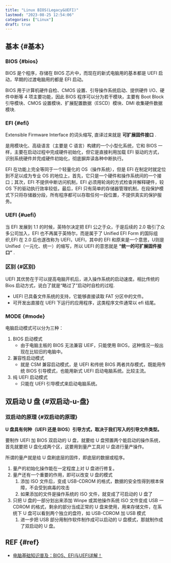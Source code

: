 ```yaml
---
title: "Linux BIOS(Legacy&UEFI)"
lastmod: "2023-08-25 12:54:06"
categories: ["Linux"]
draft: true
---
```


## 基本 {#基本}


### BIOS {#bios}

BIOS 是个程序，存储在 BIOS 芯片中，而现在的新式电脑用的基本都是 UEFI 启动，早期的过渡电脑用的都是 EFI 启动。

BIOS 用于计算机硬件自检、CMOS 设置、引导操作系统启动、提供硬件 I/O、硬件中断等 4 项主要功能，因此 BIOS 程序可以分为若干模块，主要有 Boot Block 引导模块、CMOS 设置模块、扩展配置数据（ESCD）模块、DMI 收集硬件数据模块.


### EFI {#efi}

Extensible Firmware Interface 的词头缩写, 直译过来就是 **可扩展固件接口** .

是用模块化、高级语言（主要是 C 语言）构建的一个小型化系统，它和 BIOS 一样，主要在启动过程中完成硬件初始化，但它是直接利用加载 EFI 驱动的方式，识别系统硬件并完成硬件初始化，彻底摒弃读各种中断执行。

EFI 在功能上完全等同于一个轻量化的 OS（操作系统），但是 EFI 在制定时就定位到不足以成为专业 OS 的地位上，首先，它只是一个硬件和操作系统间的一个接口；其次，EFI 不提供中断访问机制，EFI 必须用轮询的方式检查并解释硬件，较 OS 下的驱动执行效率较低，最后，EFI 只有简单的存储器管理机制，在段保护模式下只将存储器分段，所有程序都可以存取任何一段位置，不提供真实的保护服务。


### UEFI {#uefi}

当 EFI 发展到 1.1 的时候，英特尔决定把 EFI 公之于众，于是后续的 2.0 吸引了众多公司加入，EFI 也不再属于英特尔，而是属于了 Unified EFI Form 的国际组织,EFI 在 2.0 后也遂改称为 UEFI，UEFI，其中的 EFI 和原来是一个意思，U则是 Unified（一元化、统一）的缩写，所以 UEFI 的意思就是 **“统一的可扩展固件接口”** .


### 区别 {#区别}

UEFI 其优势在于可以提高电脑开机后，进入操作系统的启动速度。相比传统的 Bios 启动方式，说白了就是“略过了”启动时自检的过程.

-   UEFI 已具备文件系统的支持，它能够直接读取 FAT 分区中的文件。
-   可开发出直接在 UEFI 下运行的应用程序，这类程序文件通常以 efi 结尾。


### MODE {#mode}

电脑启动模式可以分为三种：

1.  BIOS 启动模式
    -   由于电脑主板的 BIOS 无法兼容 UEIF，只能使用 BIOS，这种情况一般出现在比较旧的电脑中。
2.  兼容性启动模式
    -   就是 CSM 兼容启动模式，是 UEFI 和传统 BIOS 两者共存模式，既能用传统 BIOS 引导模式，也能用新式 UEFI 启动电脑系统。比较主流。
3.  纯 UEFI 启动模式
    -   只能在 UEFI 引导模式来启动电脑系统。


## 双启动 U 盘 {#双启动-u-盘}


### 双启动的原理 {#双启动的原理}

**U 盘具有何种（UEFI 还是 BIOS）引导方式，取决于我们写入的引导文件类型。**

要制作 UEFI 加 BIOS 双启动的 U 盘，就要给 U 盘预置两个能启动的操作系统，首先就要把 U 盘化成两个区，这要用到量产工具对 U 盘进行量产操作。

所谓的量产就是给 U 盘刷底层的固件，即底层的数据或程序。

1.  量产的初始化操作能在一定程度上对 U 盘进行修复。
2.  量产还有一个重要的作用，即可以改变 U 盘的模式
    1.  添加 ISO 文件后，变成 USB-CDROM 的格式，数据的安全性得到根本保障，不会受到病毒的攻击
    2.  如果添加的文件是操作系统的 ISO 文件，就变成了可启动的 U 盘了
3.  只把 U 盘的一部分划出来添加 Winpe 或其他操作系统 ISO 文件变成 USB 一 CDROM 的格式，剩余的部分当成正常的 U 盘来使用，用来存储文件，在系统下 U 盘可以看到两个独立的盘符，如 USB-CDROM 加 USB 模式
    1.  进一步把 USB 部分用制作软件制作成可以启动的 U 盘模式，那就制作成了双启动的 U 盘。


## REF {#ref}

-   [电脑基础知识普及：BIOS、EFI与UEFI详解！](https://zhuanlan.zhihu.com/p/54108702)